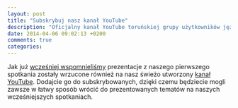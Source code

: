 ```yaml
---
layout: post
title: "Subskrybuj nasz kanał YouTube"
description: "Oficjalny kanał YouTube toruńskiej grupy użytkowników języka Java został uruchomiony."
date: 2014-04-06 09:02:13 +0200
comments: true
categories: 
---
```

Jak już <a href="{{ root_url }}/news/2014/04/03/nagranie-z-pierwszego-spotkania/">wcześniej wspomnieliśmy</a> prezentacje z naszego pierwszego spotkania zostały wrzucone również na nasz świeżo utworzony <a href="https://www.youtube.com/channel/UCLuHypXd9ODOivs7gRpxNZg" target="_blank">kanał YouTube</a>. Dodajcie go do subskrybowanych, dzięki czemu będziecie mogli zawsze w łatwy sposób wrócić do prezentowanych tematów na naszych wcześniejszych spotkaniach.